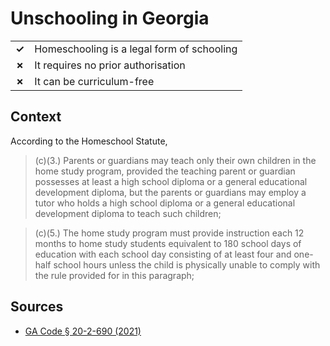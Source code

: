 # Unschooling in Georgia

|       |                                            |
| ----- | ------------------------------------------ |
| **✓** | Homeschooling is a legal form of schooling |
| **✗** | It requires no prior authorisation         |
| **✗** | It can be curriculum-free                  |

## Context

According to the Homeschool Statute,

> (c)(3.) Parents or guardians may teach only their own children in the home study program, provided the teaching parent or guardian possesses at least a high school diploma or a general educational development diploma, but the parents or guardians may employ a tutor who holds a high school diploma or a general educational development diploma to teach such children;

> (c)(5.) The home study program must provide instruction each 12 months to home study students equivalent to 180 school days of education with each school day consisting of at least four and one-half school hours unless the child is physically unable to comply with the rule provided for in this paragraph;

## Sources

- [GA Code § 20-2-690 (2021)](https://law.justia.com/codes/georgia/2021/title-20/chapter-2/article-16/part-1/subpart-2/section-20-2-690/)
